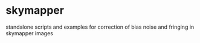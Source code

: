# skymapper
standalone scripts and examples for correction of bias noise and fringing in skymapper images
